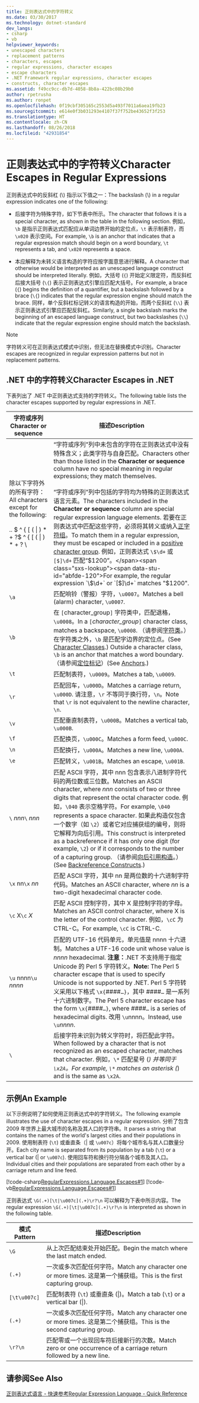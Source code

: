 ```yaml
---
title: 正则表达式中的字符转义
ms.date: 03/30/2017
ms.technology: dotnet-standard
dev_langs:
- csharp
- vb
helpviewer_keywords:
- unescaped characters
- replacement patterns
- characters, escapes
- regular expressions, character escapes
- escape characters
- .NET Framework regular expressions, character escapes
- constructs, character escapes
ms.assetid: f49cc9cc-db7d-4058-8b8a-422bc08b29b0
author: rpetrusha
ms.author: ronpet
ms.openlocfilehash: 0f19cbf305165c2553d5a493f7011a6aea19fb23
ms.sourcegitcommit: e614e0f3b031293e4107f37f752be43652f3f253
ms.translationtype: HT
ms.contentlocale: zh-CN
ms.lasthandoff: 08/26/2018
ms.locfileid: "42931854"
---
```

# <a name="character-escapes-in-regular-expressions"></a><span data-ttu-id="abfde-102">正则表达式中的字符转义</span><span class="sxs-lookup"><span data-stu-id="abfde-102">Character Escapes in Regular Expressions</span></span>
<span data-ttu-id="abfde-103">正则表达式中的反斜杠 (\\) 指示以下值之一：</span><span class="sxs-lookup"><span data-stu-id="abfde-103">The backslash (\\) in a regular expression indicates one of the following:</span></span>  
  
-   <span data-ttu-id="abfde-104">后接字符为特殊字符，如下节表中所示。</span><span class="sxs-lookup"><span data-stu-id="abfde-104">The character that follows it is a special character, as shown in the table in the following section.</span></span> <span data-ttu-id="abfde-105">例如，`\b` 是指示正则表达式匹配应从单词边界开始的定位点，`\t` 表示制表符，而 `\x020` 表示空间。</span><span class="sxs-lookup"><span data-stu-id="abfde-105">For example, `\b` is an anchor that indicates that a regular expression match should begin on a word boundary, `\t` represents a tab, and `\x020` represents a space.</span></span>  
  
-   <span data-ttu-id="abfde-106">本应解释为未转义语言构造的字符应按字面意思进行解释。</span><span class="sxs-lookup"><span data-stu-id="abfde-106">A character that otherwise would be interpreted as an unescaped language construct should be interpreted literally.</span></span> <span data-ttu-id="abfde-107">例如，大括号 (`{`) 开始定义限定符，而反斜杠后接大括号 (`\{`) 表示正则表达式引擎应匹配大括号。</span><span class="sxs-lookup"><span data-stu-id="abfde-107">For example, a brace (`{`) begins the definition of a quantifier, but a backslash followed by a brace (`\{`) indicates that the regular expression engine should match the brace.</span></span> <span data-ttu-id="abfde-108">同样，单个反斜杠标记转义的语言构造的开始，而两个反斜杠 (`\\`) 表示正则表达式引擎应匹配反斜杠。</span><span class="sxs-lookup"><span data-stu-id="abfde-108">Similarly, a single backslash marks the beginning of an escaped language construct, but two backslashes (`\\`) indicate that the regular expression engine should match the backslash.</span></span>  
  
> [!NOTE]
>  <span data-ttu-id="abfde-109">字符转义可在正则表达式模式中识别，但无法在替换模式中识别。</span><span class="sxs-lookup"><span data-stu-id="abfde-109">Character escapes are recognized in regular expression patterns but not in replacement patterns.</span></span>  
  
## <a name="character-escapes-in-net"></a><span data-ttu-id="abfde-110">.NET 中的字符转义</span><span class="sxs-lookup"><span data-stu-id="abfde-110">Character Escapes in .NET</span></span>  
 <span data-ttu-id="abfde-111">下表列出了 .NET 中正则表达式支持的字符转义。</span><span class="sxs-lookup"><span data-stu-id="abfde-111">The following table lists the character escapes supported by regular expressions in .NET.</span></span>  
  
|<span data-ttu-id="abfde-112">字符或序列</span><span class="sxs-lookup"><span data-stu-id="abfde-112">Character or sequence</span></span>|<span data-ttu-id="abfde-113">描述</span><span class="sxs-lookup"><span data-stu-id="abfde-113">Description</span></span>|  
|---------------------------|-----------------|  
|<span data-ttu-id="abfde-114">除以下字符外的所有字符：</span><span class="sxs-lookup"><span data-stu-id="abfde-114">All characters except for the following:</span></span><br /><br /> <span data-ttu-id="abfde-115">.</span><span class="sxs-lookup"><span data-stu-id="abfde-115">.</span></span> <span data-ttu-id="abfde-116">$ ^ { [ ( &#124; ) \* + ?</span><span class="sxs-lookup"><span data-stu-id="abfde-116">$ ^ { [ ( &#124; ) \* + ?</span></span> \ |<span data-ttu-id="abfde-117">“字符或序列”列中未包含的字符在正则表达式中没有特殊含义；此类字符与自身匹配。</span><span class="sxs-lookup"><span data-stu-id="abfde-117">Characters other than those listed in the **Character or sequence** column have no special meaning in regular expressions; they match themselves.</span></span><br /><br /> <span data-ttu-id="abfde-118">“字符或序列”列中包括的字符均为特殊的正则表达式语言元素。</span><span class="sxs-lookup"><span data-stu-id="abfde-118">The characters included in the **Character or sequence** column are special regular expression language elements.</span></span> <span data-ttu-id="abfde-119">若要在正则表达式中匹配这些字符，必须将其转义或纳入[正字符组](../../../docs/standard/base-types/character-classes-in-regular-expressions.md)。</span><span class="sxs-lookup"><span data-stu-id="abfde-119">To match them in a regular expression, they must be escaped or included in a [positive character group](../../../docs/standard/base-types/character-classes-in-regular-expressions.md).</span></span> <span data-ttu-id="abfde-120">例如，正则表达式 `\$\d+` 或 `[$]\d+` 匹配“$1200”。</span><span class="sxs-lookup"><span data-stu-id="abfde-120">For example, the regular expression `\$\d+` or `[$]\d+` matches "$1200".</span></span>|  
|`\a`|<span data-ttu-id="abfde-121">匹配响铃（警报）字符，`\u0007`。</span><span class="sxs-lookup"><span data-stu-id="abfde-121">Matches a bell (alarm) character, `\u0007`.</span></span>|  
|`\b`|<span data-ttu-id="abfde-122">在 `[`character_group`]` 字符类中，匹配退格，`\u0008`。</span><span class="sxs-lookup"><span data-stu-id="abfde-122">In a `[`*character_group*`]` character class, matches a backspace, `\u0008`.</span></span>  <span data-ttu-id="abfde-123">（请参阅[字符类](../../../docs/standard/base-types/character-classes-in-regular-expressions.md)。）在字符类之外，`\b` 是匹配字边界的定位点。</span><span class="sxs-lookup"><span data-stu-id="abfde-123">(See [Character Classes](../../../docs/standard/base-types/character-classes-in-regular-expressions.md).) Outside a character class, `\b` is an anchor that matches a word boundary.</span></span> <span data-ttu-id="abfde-124">（请参阅[定位标记](../../../docs/standard/base-types/anchors-in-regular-expressions.md)）</span><span class="sxs-lookup"><span data-stu-id="abfde-124">(See [Anchors](../../../docs/standard/base-types/anchors-in-regular-expressions.md).)</span></span>|  
|`\t`|<span data-ttu-id="abfde-125">匹配制表符，`\u0009`。</span><span class="sxs-lookup"><span data-stu-id="abfde-125">Matches a tab, `\u0009`.</span></span>|  
|`\r`|<span data-ttu-id="abfde-126">匹配回车，`\u000D`。</span><span class="sxs-lookup"><span data-stu-id="abfde-126">Matches a carriage return, `\u000D`.</span></span> <span data-ttu-id="abfde-127">请注意，`\r` 不等同于换行符，`\n`。</span><span class="sxs-lookup"><span data-stu-id="abfde-127">Note that `\r` is not equivalent to the newline character, `\n`.</span></span>|  
|`\v`|<span data-ttu-id="abfde-128">匹配垂直制表符，`\u000B`。</span><span class="sxs-lookup"><span data-stu-id="abfde-128">Matches a vertical tab, `\u000B`.</span></span>|  
|`\f`|<span data-ttu-id="abfde-129">匹配换页，`\u000C`。</span><span class="sxs-lookup"><span data-stu-id="abfde-129">Matches a form feed, `\u000C`.</span></span>|  
|`\n`|<span data-ttu-id="abfde-130">匹配换行，`\u000A`。</span><span class="sxs-lookup"><span data-stu-id="abfde-130">Matches a new line, `\u000A`.</span></span>|  
|`\e`|<span data-ttu-id="abfde-131">匹配转义，`\u001B`。</span><span class="sxs-lookup"><span data-stu-id="abfde-131">Matches an escape, `\u001B`.</span></span>|  
|<span data-ttu-id="abfde-132">`\` *nnn*</span><span class="sxs-lookup"><span data-stu-id="abfde-132">`\` *nnn*</span></span>|<span data-ttu-id="abfde-133">匹配 ASCII 字符，其中 nnn 包含表示八进制字符代码的两位数或三位数。</span><span class="sxs-lookup"><span data-stu-id="abfde-133">Matches an ASCII character, where *nnn* consists of two or three digits that represent the octal character code.</span></span> <span data-ttu-id="abfde-134">例如，`\040` 表示空格字符。</span><span class="sxs-lookup"><span data-stu-id="abfde-134">For example, `\040` represents a space character.</span></span> <span data-ttu-id="abfde-135">如果此构造仅包含一个数字（如 `\2`）或者它对应捕获组的编号，则将它解释为向后引用。</span><span class="sxs-lookup"><span data-stu-id="abfde-135">This construct is interpreted as a backreference if it has only one digit (for example, `\2`) or if it corresponds to the number of a capturing group.</span></span> <span data-ttu-id="abfde-136">（请参阅[向后引用构造](../../../docs/standard/base-types/backreference-constructs-in-regular-expressions.md)。）</span><span class="sxs-lookup"><span data-stu-id="abfde-136">(See [Backreference Constructs](../../../docs/standard/base-types/backreference-constructs-in-regular-expressions.md).)</span></span>|  
|<span data-ttu-id="abfde-137">`\x` nn</span><span class="sxs-lookup"><span data-stu-id="abfde-137">`\x` *nn*</span></span>|<span data-ttu-id="abfde-138">匹配 ASCII 字符，其中 nn 是两位数的十六进制字符代码。</span><span class="sxs-lookup"><span data-stu-id="abfde-138">Matches an ASCII character, where *nn* is a two-digit hexadecimal character code.</span></span>|  
|<span data-ttu-id="abfde-139">`\c` X</span><span class="sxs-lookup"><span data-stu-id="abfde-139">`\c` *X*</span></span>|<span data-ttu-id="abfde-140">匹配 ASCII 控制字符，其中 X 是控制字符的字母。</span><span class="sxs-lookup"><span data-stu-id="abfde-140">Matches an ASCII control character, where X is the letter of the control character.</span></span> <span data-ttu-id="abfde-141">例如，`\cC` 为 CTRL-C。</span><span class="sxs-lookup"><span data-stu-id="abfde-141">For example, `\cC` is CTRL-C.</span></span>|  
|<span data-ttu-id="abfde-142">`\u` nnnn</span><span class="sxs-lookup"><span data-stu-id="abfde-142">`\u` *nnnn*</span></span>|<span data-ttu-id="abfde-143">匹配的 UTF-16 代码单元，单元值是 nnnn 十六进制。</span><span class="sxs-lookup"><span data-stu-id="abfde-143">Matches a UTF-16 code unit whose value is *nnnn* hexadecimal.</span></span> <span data-ttu-id="abfde-144">**注意：**.NET 不支持用于指定 Unicode 的 Perl 5 字符转义。</span><span class="sxs-lookup"><span data-stu-id="abfde-144">**Note:**  The Perl 5 character escape that is used to specify Unicode is not supported by .NET.</span></span> <span data-ttu-id="abfde-145">Perl 5 字符转义采用以下格式 `\x{`####`…}`，其中 ####`…` 是一系列十六进制数字。</span><span class="sxs-lookup"><span data-stu-id="abfde-145">The Perl 5 character escape has the form `\x{`*####*`…}`, where *####*`…` is a series of hexadecimal digits.</span></span> <span data-ttu-id="abfde-146">改用 `\u`nnnn。</span><span class="sxs-lookup"><span data-stu-id="abfde-146">Instead, use `\u`*nnnn*.</span></span>|  
|`\`|<span data-ttu-id="abfde-147">后接字符未识别为转义字符时，将匹配此字符。</span><span class="sxs-lookup"><span data-stu-id="abfde-147">When followed by a character that is not recognized as an escaped character, matches that character.</span></span> <span data-ttu-id="abfde-148">例如，`\*` 匹配星号 (*) 并等同于 `\x2A`。</span><span class="sxs-lookup"><span data-stu-id="abfde-148">For example, `\*` matches an asterisk (*) and is the same as `\x2A`.</span></span>|  
  
## <a name="an-example"></a><span data-ttu-id="abfde-149">示例</span><span class="sxs-lookup"><span data-stu-id="abfde-149">An Example</span></span>  
 <span data-ttu-id="abfde-150">以下示例说明了如何使用正则表达式中的字符转义。</span><span class="sxs-lookup"><span data-stu-id="abfde-150">The following example illustrates the use of character escapes in a regular expression.</span></span> <span data-ttu-id="abfde-151">分析了包含 2009 年世界上最大城市的名称及其人口的字符串。</span><span class="sxs-lookup"><span data-stu-id="abfde-151">It parses a string that contains the names of the world's largest cities and their populations in 2009.</span></span> <span data-ttu-id="abfde-152">使用制表符 (`\t`) 或垂直条（&#124; 或 `\u007c`）将每个城市名与其人口数量分开。</span><span class="sxs-lookup"><span data-stu-id="abfde-152">Each city name is separated from its population by a tab (`\t`) or a vertical bar (&#124; or `\u007c`).</span></span> <span data-ttu-id="abfde-153">使用回车符和换行符分隔各个城市及其人口。</span><span class="sxs-lookup"><span data-stu-id="abfde-153">Individual cities and their populations are separated from each other by a carriage return and line feed.</span></span>  
  
 [!code-csharp[RegularExpressions.Language.Escapes#1](../../../samples/snippets/csharp/VS_Snippets_CLR/regularexpressions.language.escapes/cs/escape1.cs#1)]
 [!code-vb[RegularExpressions.Language.Escapes#1](../../../samples/snippets/visualbasic/VS_Snippets_CLR/regularexpressions.language.escapes/vb/escape1.vb#1)]  
  
 <span data-ttu-id="abfde-154">正则表达式 `\G(.+)[\t|\u007c](.+)\r?\n` 可以解释为下表中所示内容。</span><span class="sxs-lookup"><span data-stu-id="abfde-154">The regular expression `\G(.+)[\t|\u007c](.+)\r?\n` is interpreted as shown in the following table.</span></span>  
  
|<span data-ttu-id="abfde-155">模式</span><span class="sxs-lookup"><span data-stu-id="abfde-155">Pattern</span></span>|<span data-ttu-id="abfde-156">描述</span><span class="sxs-lookup"><span data-stu-id="abfde-156">Description</span></span>|  
|-------------|-----------------|  
|`\G`|<span data-ttu-id="abfde-157">从上次匹配结束处开始匹配。</span><span class="sxs-lookup"><span data-stu-id="abfde-157">Begin the match where the last match ended.</span></span>|  
|`(.+)`|<span data-ttu-id="abfde-158">一次或多次匹配任何字符。</span><span class="sxs-lookup"><span data-stu-id="abfde-158">Match any character one or more times.</span></span> <span data-ttu-id="abfde-159">这是第一个捕获组。</span><span class="sxs-lookup"><span data-stu-id="abfde-159">This is the first capturing group.</span></span>|  
|`[\t\u007c]`|<span data-ttu-id="abfde-160">匹配制表符 (`\t`) 或垂直条 (&#124;)。</span><span class="sxs-lookup"><span data-stu-id="abfde-160">Match a tab (`\t`) or a vertical bar (&#124;).</span></span>|  
|`(.+)`|<span data-ttu-id="abfde-161">一次或多次匹配任何字符。</span><span class="sxs-lookup"><span data-stu-id="abfde-161">Match any character one or more times.</span></span> <span data-ttu-id="abfde-162">这是第二个捕获组。</span><span class="sxs-lookup"><span data-stu-id="abfde-162">This is the second capturing group.</span></span>|  
|`\r?\n`|<span data-ttu-id="abfde-163">匹配零或一个出现回车符后接新行的次数。</span><span class="sxs-lookup"><span data-stu-id="abfde-163">Match zero or one occurrence of a carriage return followed by a new line.</span></span>|  
  
## <a name="see-also"></a><span data-ttu-id="abfde-164">请参阅</span><span class="sxs-lookup"><span data-stu-id="abfde-164">See Also</span></span>  
 [<span data-ttu-id="abfde-165">正则表达式语言 - 快速参考</span><span class="sxs-lookup"><span data-stu-id="abfde-165">Regular Expression Language - Quick Reference</span></span>](../../../docs/standard/base-types/regular-expression-language-quick-reference.md)
